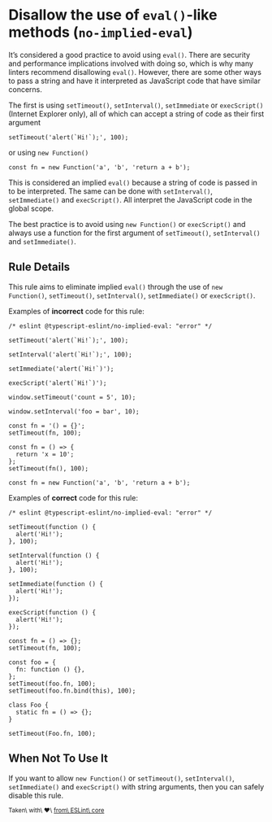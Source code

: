 Disallow the use of `eval()`-like methods (`no-implied-eval`)
=============================================================

It’s considered a good practice to avoid using `eval()`. There are security and performance implications involved with doing so, which is why many linters recommend disallowing `eval()`. However, there are some other ways to pass a string and have it interpreted as JavaScript code that have similar concerns.

The first is using `setTimeout()`, `setInterval()`, `setImmediate` or `execScript()` (Internet Explorer only), all of which can accept a string of code as their first argument

    setTimeout('alert(`Hi!`);', 100);

or using `new Function()`

    const fn = new Function('a', 'b', 'return a + b');

This is considered an implied `eval()` because a string of code is passed in to be interpreted. The same can be done with `setInterval()`, `setImmediate()` and `execScript()`. All interpret the JavaScript code in the global scope.

The best practice is to avoid using `new Function()` or `execScript()` and always use a function for the first argument of `setTimeout()`, `setInterval()` and `setImmediate()`.

Rule Details
------------

This rule aims to eliminate implied `eval()` through the use of `new Function()`, `setTimeout()`, `setInterval()`, `setImmediate()` or `execScript()`.

Examples of **incorrect** code for this rule:

    /* eslint @typescript-eslint/no-implied-eval: "error" */

    setTimeout('alert(`Hi!`);', 100);

    setInterval('alert(`Hi!`);', 100);

    setImmediate('alert(`Hi!`)');

    execScript('alert(`Hi!`)');

    window.setTimeout('count = 5', 10);

    window.setInterval('foo = bar', 10);

    const fn = '() = {}';
    setTimeout(fn, 100);

    const fn = () => {
      return 'x = 10';
    };
    setTimeout(fn(), 100);

    const fn = new Function('a', 'b', 'return a + b');

Examples of **correct** code for this rule:

    /* eslint @typescript-eslint/no-implied-eval: "error" */

    setTimeout(function () {
      alert('Hi!');
    }, 100);

    setInterval(function () {
      alert('Hi!');
    }, 100);

    setImmediate(function () {
      alert('Hi!');
    });

    execScript(function () {
      alert('Hi!');
    });

    const fn = () => {};
    setTimeout(fn, 100);

    const foo = {
      fn: function () {},
    };
    setTimeout(foo.fn, 100);
    setTimeout(foo.fn.bind(this), 100);

    class Foo {
      static fn = () => {};
    }

    setTimeout(Foo.fn, 100);

When Not To Use It
------------------

If you want to allow `new Function()` or `setTimeout()`, `setInterval()`, `setImmediate()` and `execScript()` with string arguments, then you can safely disable this rule.

<sup>Taken\ with\ ❤️\ [from\ ESLint\ core](https://github.com/eslint/eslint/blob/master/docs/rules/no-implied-eval.md)</sup>
